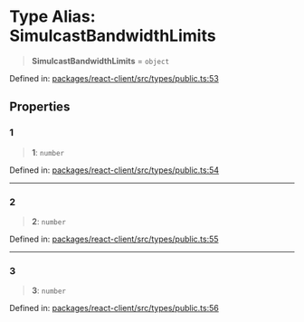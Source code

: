 # Type Alias: SimulcastBandwidthLimits

> **SimulcastBandwidthLimits** = `object`

Defined in: [packages/react-client/src/types/public.ts:53](https://github.com/fishjam-cloud/web-client-sdk/blob/cca0d7a57568ca97560c29d27fcd8b63f2678492/packages/react-client/src/types/public.ts#L53)

## Properties

### 1

> **1**: `number`

Defined in: [packages/react-client/src/types/public.ts:54](https://github.com/fishjam-cloud/web-client-sdk/blob/cca0d7a57568ca97560c29d27fcd8b63f2678492/packages/react-client/src/types/public.ts#L54)

***

### 2

> **2**: `number`

Defined in: [packages/react-client/src/types/public.ts:55](https://github.com/fishjam-cloud/web-client-sdk/blob/cca0d7a57568ca97560c29d27fcd8b63f2678492/packages/react-client/src/types/public.ts#L55)

***

### 3

> **3**: `number`

Defined in: [packages/react-client/src/types/public.ts:56](https://github.com/fishjam-cloud/web-client-sdk/blob/cca0d7a57568ca97560c29d27fcd8b63f2678492/packages/react-client/src/types/public.ts#L56)
